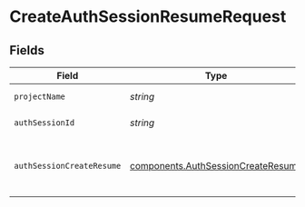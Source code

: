 # CreateAuthSessionResumeRequest


## Fields

| Field                                                                                    | Type                                                                                     | Required                                                                                 | Description                                                                              | Example                                                                                  |
| ---------------------------------------------------------------------------------------- | ---------------------------------------------------------------------------------------- | ---------------------------------------------------------------------------------------- | ---------------------------------------------------------------------------------------- | ---------------------------------------------------------------------------------------- |
| `projectName`                                                                            | *string*                                                                                 | :heavy_check_mark:                                                                       | Project name                                                                             | my-project                                                                               |
| `authSessionId`                                                                          | *string*                                                                                 | :heavy_check_mark:                                                                       | Authentication session ID                                                                |                                                                                          |
| `authSessionCreateResume`                                                                | [components.AuthSessionCreateResume](../../models/components/authsessioncreateresume.md) | :heavy_minus_sign:                                                                       | resume authnetication session creation request                                           |                                                                                          |